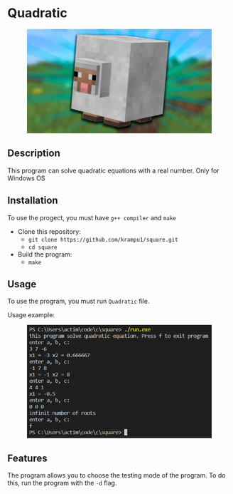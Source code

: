 # Quadratic

<p align="center">
     <img src="resources//square.jpg" alt="Logo" width="416"/>
</p>

## Description
This program can solve quadratic equations with a real number. Only for Windows OS

## Installation

To use the progect, you must have `g++ compiler` and `make`
* Clone this repository:
    * `git clone https://github.com/krampu1/square.git`
    * `cd square`
 * Build the program:
    * `make`

## Usage
To use the program, you must run `Quadratic` file.

Usage example:
<p align="center">
    <img src="resources//solve.bmp" alt="Preview" width="416"/>
</p>

## Features
The program allows you to choose the testing mode of the program. To do this, run the program with the `-d` flag.